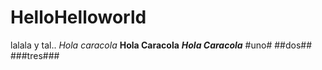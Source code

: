 # HelloHelloworld
lalala y tal..
*Hola caracola*
**Hola Caracola**
**_Hola Caracola_**
#uno#
##dos##
###tres###
